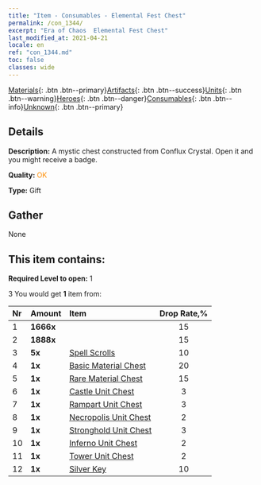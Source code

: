 ```yaml
---
title: "Item - Consumables - Elemental Fest Chest"
permalink: /con_1344/
excerpt: "Era of Chaos  Elemental Fest Chest"
last_modified_at: 2021-04-21
locale: en
ref: "con_1344.md"
toc: false
classes: wide
---
```

 [Materials](/Items/){: .btn .btn--primary}[Artifacts](/Items/Artifacts/){: .btn .btn--success}[Units](/Items/Units/){: .btn .btn--warning}[Heroes](/Items/Heroes/){: .btn .btn--danger}[Consumables](/Items/Consumables/){: .btn .btn--info}[Unknown](/Items/Unknown/){: .btn .btn--primary}

## Details
 **Description:** A mystic chest constructed from Conflux Crystal. Open it and you might receive a badge.

 **Quality:** <span style="color: #FF8C00">OK</span>

 **Type:** Gift

## Gather

  None

## This item contains:

 **Required Level to open:** 1

 3 You would get **1** item  from:

  | Nr | Amount |     Item    | Drop Rate,% |
  |:---|:-------|:------------|:---------:|
  | 1 |  **1666x** | <i class="fas fa-coins"/> | 15 | 
  | 2 |  **1888x** | <i class="fas fa-coins"/> | 15 | 
  | 3 |  **5x** | [Spell Scrolls](/Items/con_694/) | 10 | 
  | 4 |  **1x** | [Basic Material Chest](/Items/con_756/) | 20 | 
  | 5 |  **1x** | [Rare Material Chest](/Items/con_757/) | 15 | 
  | 6 |  **1x** | [Castle Unit Chest](/Items/con_1269/) | 3 | 
  | 7 |  **1x** | [Rampart Unit Chest](/Items/con_1270/) | 3 | 
  | 8 |  **1x** | [Necropolis Unit Chest](/Items/con_1271/) | 2 | 
  | 9 |  **1x** | [Stronghold Unit Chest](/Items/con_1272/) | 3 | 
  | 10 |  **1x** | [Inferno Unit Chest](/Items/con_1273/) | 2 | 
  | 11 |  **1x** | [Tower Unit Chest](/Items/con_1274/) | 2 | 
  | 12 |  **1x** | [Silver Key](/Items/con_693/) | 10 | 
